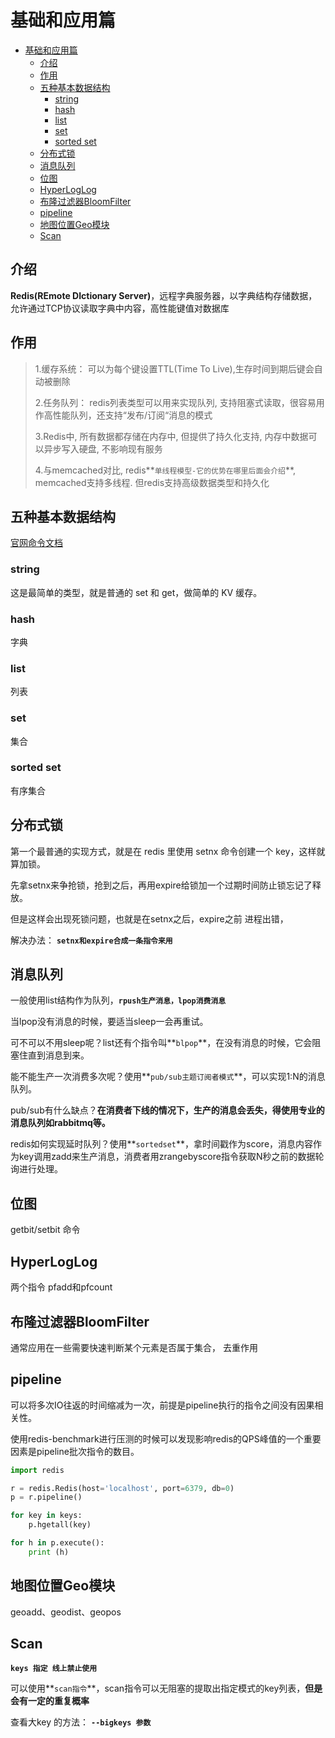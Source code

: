 # 基础和应用篇


<!-- TOC -->

- [基础和应用篇](#%e5%9f%ba%e7%a1%80%e5%92%8c%e5%ba%94%e7%94%a8%e7%af%87)
  - [介绍](#%e4%bb%8b%e7%bb%8d)
  - [作用](#%e4%bd%9c%e7%94%a8)
  - [五种基本数据结构](#%e4%ba%94%e7%a7%8d%e5%9f%ba%e6%9c%ac%e6%95%b0%e6%8d%ae%e7%bb%93%e6%9e%84)
    - [string](#string)
    - [hash](#hash)
    - [list](#list)
    - [set](#set)
    - [sorted set](#sorted-set)
  - [分布式锁](#%e5%88%86%e5%b8%83%e5%bc%8f%e9%94%81)
  - [消息队列](#%e6%b6%88%e6%81%af%e9%98%9f%e5%88%97)
  - [位图](#%e4%bd%8d%e5%9b%be)
  - [HyperLogLog](#hyperloglog)
  - [布隆过滤器BloomFilter](#%e5%b8%83%e9%9a%86%e8%bf%87%e6%bb%a4%e5%99%a8bloomfilter)
  - [pipeline](#pipeline)
  - [地图位置Geo模块](#%e5%9c%b0%e5%9b%be%e4%bd%8d%e7%bd%aegeo%e6%a8%a1%e5%9d%97)
  - [Scan](#scan)

<!-- /TOC -->
## 介绍

**Redis(REmote DIctionary Server)**，远程字典服务器，以字典结构存储数据，允许通过TCP协议读取字典中内容，高性能键值对数据库

## 作用


>1.缓存系统： 可以为每个键设置TTL(Time To Live),生存时间到期后键会自动被删除
>
>2.任务队列： redis列表类型可以用来实现队列, 支持阻塞式读取，很容易用作高性能队列，还支持“发布/订阅“消息的模式
>
>3.Redis中, 所有数据都存储在内存中, 但提供了持久化支持, 内存中数据可以异步写入硬盘, 不影响现有服务
>
>4.与memcached对比, redis**`单线程模型-它的优势在哪里后面会介绍`**, memcached支持多线程. 但redis支持高级数据类型和持久化


## 五种基本数据结构

[官网命令文档](https://redis.io/commands)
### string
这是最简单的类型，就是普通的 set 和 get，做简单的 KV 缓存。

### hash
字典

### list
列表

### set 
集合

### sorted set 
有序集合


## 分布式锁

第一个最普通的实现方式，就是在 redis 里使用 setnx 命令创建一个 key，这样就算加锁。

先拿setnx来争抢锁，抢到之后，再用expire给锁加一个过期时间防止锁忘记了释放。

但是这样会出现死锁问题，也就是在setnx之后，expire之前 进程出错，

解决办法： **`setnx和expire合成一条指令来用`**


## 消息队列

一般使用list结构作为队列，**`rpush生产消息，lpop消费消息`**

当lpop没有消息的时候，要适当sleep一会再重试。

可不可以不用sleep呢？list还有个指令叫**`blpop`**，在没有消息的时候，它会阻塞住直到消息到来。

能不能生产一次消费多次呢？使用**`pub/sub主题订阅者模式`**，可以实现1:N的消息队列。

pub/sub有什么缺点？**在消费者下线的情况下，生产的消息会丢失，得使用专业的消息队列如rabbitmq等。**

redis如何实现延时队列？使用**`sortedset`**，拿时间戳作为score，消息内容作为key调用zadd来生产消息，消费者用zrangebyscore指令获取N秒之前的数据轮询进行处理。


## 位图

getbit/setbit 命令


## HyperLogLog
两个指令  pfadd和pfcount

## 布隆过滤器BloomFilter

通常应用在一些需要快速判断某个元素是否属于集合， 去重作用

##  pipeline

可以将多次IO往返的时间缩减为一次，前提是pipeline执行的指令之间没有因果相关性。

使用redis-benchmark进行压测的时候可以发现影响redis的QPS峰值的一个重要因素是pipeline批次指令的数目。

```python
import redis

r = redis.Redis(host='localhost', port=6379, db=0)
p = r.pipeline()

for key in keys:
    p.hgetall(key)

for h in p.execute():
    print (h)
```


## 地图位置Geo模块

geoadd、geodist、geopos



## Scan

**`keys 指定 线上禁止使用`**

可以使用**`scan指令`**，scan指令可以无阻塞的提取出指定模式的key列表，**但是会有一定的重复概率**


查看大key 的方法：  **`--bigkeys 参数`**